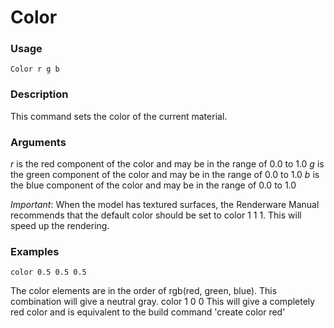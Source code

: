 # Color

### Usage
    Color r g b

### Description
This command sets the color of the current material.

### Arguments
*r* is the red component of the color and may be in the range of 0.0 to 1.0
*g* is the green component of the color and may be in the range of 0.0 to 1.0
*b* is the blue component of the color and may be in the range of 0.0 to 1.0

_Important_: When the model has textured surfaces, the Renderware Manual recommends that the default color should be set to color 1 1 1. This will speed up the rendering.

### Examples
    color 0.5 0.5 0.5
The color elements are in the order of rgb(red, green, blue). This combination will give a neutral gray.
    color 1 0 0 
This will give a completely red color and is equivalent to the build command 'create color red'

